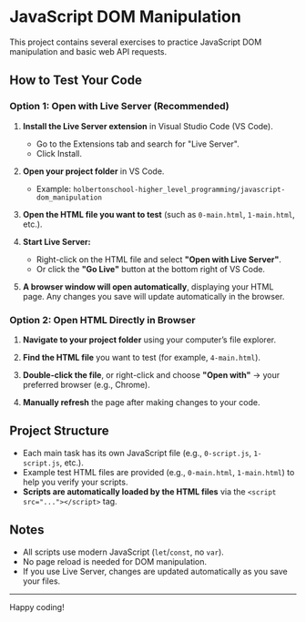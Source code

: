 # JavaScript DOM Manipulation

This project contains several exercises to practice JavaScript DOM manipulation and basic web API requests.

## How to Test Your Code

### Option 1: Open with Live Server (Recommended)

1. **Install the Live Server extension** in Visual Studio Code (VS Code).
   - Go to the Extensions tab and search for "Live Server".
   - Click Install.

2. **Open your project folder** in VS Code.
   - Example: `holbertonschool-higher_level_programming/javascript-dom_manipulation`

3. **Open the HTML file you want to test** (such as `0-main.html`, `1-main.html`, etc.).

4. **Start Live Server:**
   - Right-click on the HTML file and select **"Open with Live Server"**.
   - Or click the **"Go Live"** button at the bottom right of VS Code.

5. **A browser window will open automatically**, displaying your HTML page. Any changes you save will update automatically in the browser.

### Option 2: Open HTML Directly in Browser

1. **Navigate to your project folder** using your computer’s file explorer.

2. **Find the HTML file** you want to test (for example, `4-main.html`).

3. **Double-click the file**, or right-click and choose **"Open with"** → your preferred browser (e.g., Chrome).

4. **Manually refresh** the page after making changes to your code.

## Project Structure

- Each main task has its own JavaScript file (e.g., `0-script.js`, `1-script.js`, etc.).
- Example test HTML files are provided (e.g., `0-main.html`, `1-main.html`) to help you verify your scripts.
- **Scripts are automatically loaded by the HTML files** via the `<script src="..."></script>` tag.

## Notes

- All scripts use modern JavaScript (`let`/`const`, no `var`).
- No page reload is needed for DOM manipulation.
- If you use Live Server, changes are updated automatically as you save your files.

---

Happy coding!
